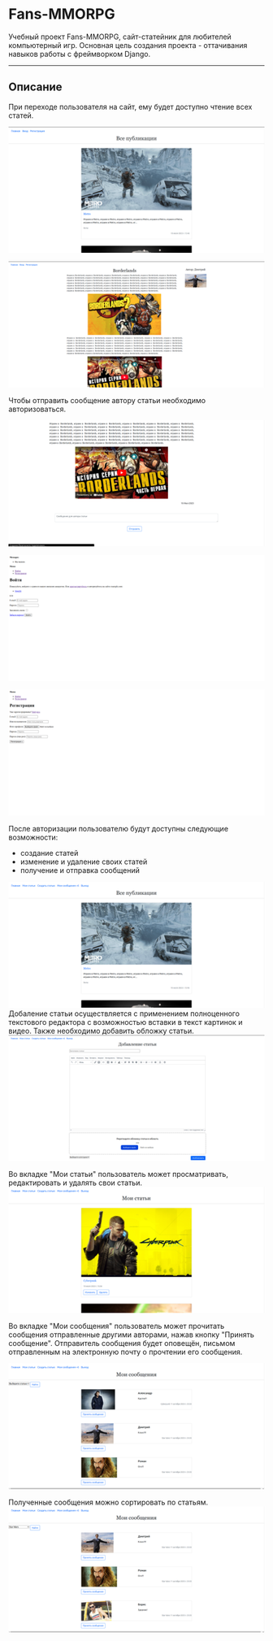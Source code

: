 # Fans-MMORPG
Учебный проект Fans-MMORPG, сайт-статейник для любителей компьютерный игр.
Основная цель создания проекта - оттачивания навыков работы с фреймворком
Django.

---
## Описание
<p>При переходе пользователя на сайт, ему будет доступно чтение всех статей.</p>



![](images/неавторизованный.png)

![](images/статья.png)
<p>Чтобы отправить сообщение автору статьи необходимо авторизоваться.</p>

![](images/отправка_сообщения.png)

![](images/вход.png)

![](images/регистрация.png)

После авторизации пользователю будут доступны следующие возможности:
- создание статей
- изменение и удаление своих статей
- получение и отправка сообщений

![](images/авторизованный.png)
Добаление статьи осуществляется с применением полноценного текстового редактора
с возможностью вставки в текст картинок и видео.
Также необходимо добавить обложку статьи.
![](images/добавление_статьи.png)

Во вкладке "Мои статьи" пользователь может просматривать, редактировать и удалять свои
статьи.
![](images/мои_статьи.png)

Во вкладке "Мои сообщения" пользователь может прочитать сообщения
отправленные другими авторами, нажав кнопку "Принять сообщение".
Отправитель сообщения будет оповещён, письмом отправленным на
электронную почту о прочтении его сообщения.


![](images/мои_сообщения_1.png)

Полученные сообщения можно сортировать по статьям.
![](images/мои_сообщения_2.png)






